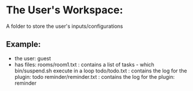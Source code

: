 
The User's Workspace:
=
A folder to store the user's inputs/configurations

Example:
-
- the user: guest
- has files: 
rooms/room1.txt   : contains a list of tasks - which bin/suspend.sh execute in a loop
todo/todo.txt   : contains the log for the plugin: todo
reminder/reminder.txt : contains the log for the plugin: reminder
